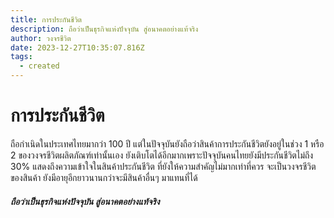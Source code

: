 ```yaml
---
title: การประกันชีวิต
description: ถือว่าเป็นธุรกิจแห่งปัจจุบัน สู่อนาคตอย่างแท้จริง
author: วงจรชีวิต
date: 2023-12-27T10:35:07.816Z
tags:
  - created
---
```

# การประกันชีวิต

ถือกำเนิดในประเทศไทยมากว่า 100 ปี แต่ในปัจจุบันยังถือว่าสินค้าการประกันชีวิตยังอยู่ในช่วง 1 หรือ 2 ของวงจรชีวิตผลิตภัณฑ์เท่านั้นเอง ยังเติบโตได้อีกมากเพราะปัจจุบันคนไทยยังมีประกันชีวิตไม่ถึง 30% แสดงถึงความเข้าใจในสินค้าประกันชีวิต ที่ยังให้ความสำคัญไม่มากเท่าที่ควร จะเป็นวงจรชีวิตของสินค้า ยังมีอายุอีกยาวนานกว่าจะมีสินค้าอื่นๆ มาแทนที่ได้

##### ถือว่าเป็นธุรกิจแห่งปัจจุบัน สู่อนาคตอย่างแท้จริง